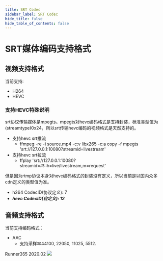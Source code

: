 ```yaml
---
title: SRT Codec
sidebar_label: SRT Codec
hide_title: false
hide_table_of_contents: false
---
```


# SRT媒体编码支持格式

## 视频支持格式

当前支持:
* H264
* HEVC

### 支持HEVC特殊说明

srt协议传输媒体是mpegts。mpegts对hevc编码格式是支持封装，标准类型值为(streamtype)0x24，所以srt传输hevc编码的视频格式是天然支持的。

* 支持hevc srt推流
    - ffmpeg -re -i source.mp4 -c:v libx265 -c:a copy -f mpegts 'srt://127.0.0.1:10080?streamid=livestream'
* 支持hevc srt拉流
    - ffplay 'srt://127.0.0.1:10080?streamid=#!::h=live/livestream,m=request' 


但是因为rtmp协议本身对hevc编码格式的封装没有定义，所以当前是以国内众多cdn定义的类型值为准。

* h264 CodecID(协议定义): 7
* _**hevc CodecID(自定义): 12**_

## 音频支持格式

当前支持编码格式：
* AAC
    - 支持采样率44100, 22050, 11025, 5512.


Runner365 2020.02
![](https://ossrs.net/gif/v1/sls.gif?site=ossrs.io&path=/lts/doc-zh-4/doc/srt-codec)


